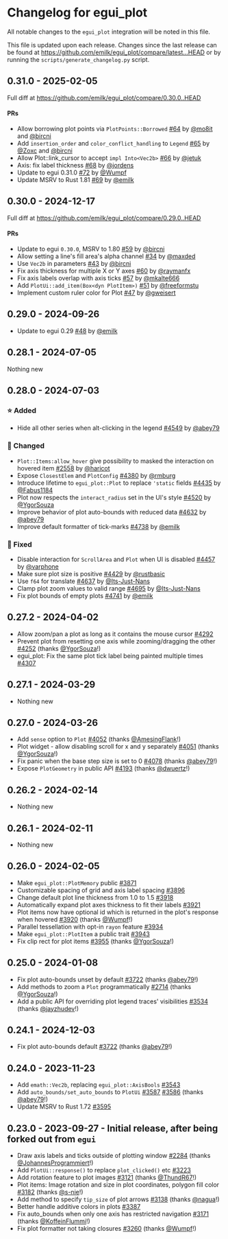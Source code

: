 # Changelog for egui_plot
All notable changes to the `egui_plot` integration will be noted in this file.

This file is updated upon each release.
Changes since the last release can be found at <https://github.com/emilk/egui_plot/compare/latest...HEAD> or by running the `scripts/generate_changelog.py` script.

## 0.31.0 - 2025-02-05

Full diff at https://github.com/emilk/egui_plot/compare/0.30.0..HEAD

#### PRs
* Allow borrowing plot points via `PlotPoints::Borrowed` [#64](https://github.com/emilk/egui_plot/pull/64) by [@mo8it](https://github.com/mo8it) and [@bircni](https://github.com/bircni) 
* Add `insertion_order` and `color_conflict_handling` to `Legend` [#65](https://github.com/emilk/egui_plot/pull/65) by [@Zoxc](https://github.com/Zoxc) and [@bircni](https://github.com/bircni)
* Allow Plot::link_cursor to accept `impl Into<Vec2b>` [#66](https://github.com/emilk/egui_plot/pull/66) by [@jetuk](https://github.com/jetuk)
* Axis: fix label thickness [#68](https://github.com/emilk/egui_plot/pull/68) by [@jordens](https://github.com/jordens)
* Update to egui 0.31.0 [#72](https://github.com/emilk/egui_plot/pull/72) by [@Wumpf](https://github.com/Wumpf)
* Update MSRV to Rust 1.81 [#69](https://github.com/emilk/egui_plot/pull/69) by [@emilk](https://github.com/emilk)

## 0.30.0 - 2024-12-17

Full diff at https://github.com/emilk/egui_plot/compare/0.29.0..HEAD

#### PRs
* Update to egui `0.30.0`, MSRV to 1.80 [#59](https://github.com/emilk/egui_plot/pull/59) by [@bircni](https://github.com/bircni)
* Allow setting a line's fill area's alpha channel [#34](https://github.com/emilk/egui_plot/pull/34) by [@maxded](https://github.com/maxded)
* Use `Vec2b` in parameters [#43](https://github.com/emilk/egui_plot/pull/43) by [@bircni](https://github.com/bircni)
* Fix axis thickness for multiple X or Y axes [#60](https://github.com/emilk/egui_plot/pull/60) by [@raymanfx](https://github.com/raymanfx)
* Fix axis labels overlap with axis ticks [#57](https://github.com/emilk/egui_plot/pull/57) by [@mkalte666](https://github.com/mkalte666)
* Add `PlotUi::add_item(Box<dyn PlotItem>)` [#51](https://github.com/emilk/egui_plot/pull/51) by [@freeformstu](https://github.com/freeformstu)
* Implement custom ruler color for Plot [#47](https://github.com/emilk/egui_plot/pull/47) by [@gweisert](https://github.com/gweisert)


## 0.29.0 - 2024-09-26
* Update to egui 0.29 [#48](https://github.com/emilk/egui_plot/pull/48) by [@emilk](https://github.com/emilk)


## 0.28.1 - 2024-07-05
Nothing new


## 0.28.0 - 2024-07-03
### ⭐ Added
* Hide all other series when alt-clicking in the legend [#4549](https://github.com/emilk/egui/pull/4549) by [@abey79](https://github.com/abey79)

### 🔧 Changed
* `Plot::Items:allow_hover` give possibility to masked the interaction on hovered item [#2558](https://github.com/emilk/egui/pull/2558) by [@haricot](https://github.com/haricot)
* Expose `ClosestElem` and `PlotConfig` [#4380](https://github.com/emilk/egui/pull/4380) by [@rmburg](https://github.com/rmburg)
* Introduce lifetime to `egui_plot::Plot` to replace `'static` fields [#4435](https://github.com/emilk/egui/pull/4435) by [@Fabus1184](https://github.com/Fabus1184)
* Plot now respects the `interact_radius` set in the UI's style [#4520](https://github.com/emilk/egui/pull/4520) by [@YgorSouza](https://github.com/YgorSouza)
* Improve behavior of plot auto-bounds with reduced data [#4632](https://github.com/emilk/egui/pull/4632) by [@abey79](https://github.com/abey79)
* Improve default formatter of tick-marks [#4738](https://github.com/emilk/egui/pull/4738) by [@emilk](https://github.com/emilk)

### 🐛 Fixed
* Disable interaction for `ScrollArea` and `Plot` when UI is disabled [#4457](https://github.com/emilk/egui/pull/4457) by [@varphone](https://github.com/varphone)
* Make sure plot size is positive [#4429](https://github.com/emilk/egui/pull/4429) by [@rustbasic](https://github.com/rustbasic)
* Use `f64` for translate [#4637](https://github.com/emilk/egui/pull/4637) by [@Its-Just-Nans](https://github.com/Its-Just-Nans)
* Clamp plot zoom values to valid range [#4695](https://github.com/emilk/egui/pull/4695) by [@Its-Just-Nans](https://github.com/Its-Just-Nans)
* Fix plot bounds of empty plots [#4741](https://github.com/emilk/egui/pull/4741) by [@emilk](https://github.com/emilk)


## 0.27.2 - 2024-04-02
* Allow zoom/pan a plot as long as it contains the mouse cursor [#4292](https://github.com/emilk/egui/pull/4292)
* Prevent plot from resetting one axis while zooming/dragging the other [#4252](https://github.com/emilk/egui/pull/4252) (thanks [@YgorSouza](https://github.com/YgorSouza)!)
* egui_plot: Fix the same plot tick label being painted multiple times [#4307](https://github.com/emilk/egui/pull/4307)


## 0.27.1 - 2024-03-29
* Nothing new


## 0.27.0 - 2024-03-26
* Add `sense` option to `Plot` [#4052](https://github.com/emilk/egui/pull/4052) (thanks [@AmesingFlank](https://github.com/AmesingFlank)!)
* Plot widget - allow disabling scroll for x and y separately [#4051](https://github.com/emilk/egui/pull/4051) (thanks [@YgorSouza](https://github.com/YgorSouza)!)
* Fix panic when the base step size is set to 0 [#4078](https://github.com/emilk/egui/pull/4078) (thanks [@abey79](https://github.com/abey79)!)
* Expose `PlotGeometry` in public API [#4193](https://github.com/emilk/egui/pull/4193) (thanks [@dwuertz](https://github.com/dwuertz)!)


## 0.26.2 - 2024-02-14
* Nothing new


## 0.26.1 - 2024-02-11
* Nothing new


## 0.26.0 - 2024-02-05
* Make `egui_plot::PlotMemory` public [#3871](https://github.com/emilk/egui/pull/3871)
* Customizable spacing of grid and axis label spacing [#3896](https://github.com/emilk/egui/pull/3896)
* Change default plot line thickness from 1.0 to 1.5 [#3918](https://github.com/emilk/egui/pull/3918)
* Automatically expand plot axes thickness to fit their labels [#3921](https://github.com/emilk/egui/pull/3921)
* Plot items now have optional id which is returned in the plot's response when hovered [#3920](https://github.com/emilk/egui/pull/3920) (thanks [@Wumpf](https://github.com/Wumpf)!)
* Parallel tessellation with opt-in `rayon` feature [#3934](https://github.com/emilk/egui/pull/3934)
* Make `egui_plot::PlotItem` a public trait [#3943](https://github.com/emilk/egui/pull/3943)
* Fix clip rect for plot items [#3955](https://github.com/emilk/egui/pull/3955) (thanks [@YgorSouza](https://github.com/YgorSouza)!)


## 0.25.0 - 2024-01-08
* Fix plot auto-bounds unset by default [#3722](https://github.com/emilk/egui/pull/3722) (thanks [@abey79](https://github.com/abey79)!)
* Add methods to zoom a `Plot` programmatically [#2714](https://github.com/emilk/egui/pull/2714) (thanks [@YgorSouza](https://github.com/YgorSouza)!)
* Add a public API for overriding plot legend traces' visibilities [#3534](https://github.com/emilk/egui/pull/3534) (thanks [@jayzhudev](https://github.com/jayzhudev)!)


## 0.24.1 - 2024-12-03
* Fix plot auto-bounds default [#3722](https://github.com/emilk/egui/pull/3722) (thanks [@abey79](https://github.com/abey79)!)


## 0.24.0 - 2023-11-23
* Add `emath::Vec2b`, replacing `egui_plot::AxisBools` [#3543](https://github.com/emilk/egui/pull/3543)
* Add `auto_bounds/set_auto_bounds` to `PlotUi` [#3587](https://github.com/emilk/egui/pull/3587) [#3586](https://github.com/emilk/egui/pull/3586) (thanks [@abey79](https://github.com/abey79)!)
* Update MSRV to Rust 1.72 [#3595](https://github.com/emilk/egui/pull/3595)


## 0.23.0 - 2023-09-27 - Initial release, after being forked out from `egui`
* Draw axis labels and ticks outside of plotting window [#2284](https://github.com/emilk/egui/pull/2284) (thanks [@JohannesProgrammiert](https://github.com/JohannesProgrammiert)!)
* Add `PlotUi::response()` to replace `plot_clicked()` etc [#3223](https://github.com/emilk/egui/pull/3223)
* Add rotation feature to plot images [#3121](https://github.com/emilk/egui/pull/3121) (thanks [@ThundR67](https://github.com/ThundR67)!)
* Plot items: Image rotation and size in plot coordinates, polygon fill color [#3182](https://github.com/emilk/egui/pull/3182) (thanks [@s-nie](https://github.com/s-nie)!)
* Add method to specify `tip_size` of plot arrows [#3138](https://github.com/emilk/egui/pull/3138) (thanks [@nagua](https://github.com/nagua)!)
* Better handle additive colors in plots [#3387](https://github.com/emilk/egui/pull/3387)
* Fix auto_bounds when only one axis has restricted navigation [#3171](https://github.com/emilk/egui/pull/3171) (thanks [@KoffeinFlummi](https://github.com/KoffeinFlummi)!)
* Fix plot formatter not taking closures [#3260](https://github.com/emilk/egui/pull/3260) (thanks [@Wumpf](https://github.com/Wumpf)!)
